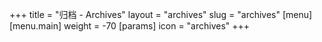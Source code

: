 +++
title = "归档 - Archives"
layout = "archives"
slug = "archives"
[menu]
[menu.main]
  weight = -70
  [params] 
  icon = "archives"
+++
